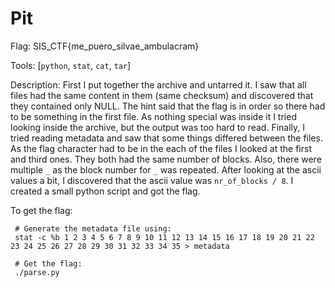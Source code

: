 # Pit

Flag: SIS_CTF{me_puero_silvae_ambulacram}

Tools: [`python`, `stat`, `cat`, `tar`]

Description:
First I put together the archive and untarred it.
I saw that all files had the same content in them (same checksum) and discovered that they contained only NULL.
The hint said that the flag is in order so there had to be something in the first file.
As nothing special was inside it I tried looking inside the archive, but the output was too hard to read.
Finally, I tried reading metadata and saw that some things differed between the files.
As the flag character had to be in the each of the files I looked at the first and third ones.
They both had the same number of blocks.
Also, there were multiple `_` as the block number for `_` was repeated.
After looking at the ascii values a bit, I discovered that the ascii value was `nr_of_blocks / 8`.
I created a small python script and got the flag.


To get the flag:
```
 # Generate the metadata file using:
 stat -c %b 1 2 3 4 5 6 7 8 9 10 11 12 13 14 15 16 17 18 19 20 21 22 23 24 25 26 27 28 29 30 31 32 33 34 35 > metadata

 # Get the flag:
 ./parse.py
```
